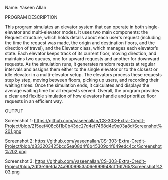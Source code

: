Name: Yaseen Allan

PROGRAM DESCRIPTION

This program simulates an elevator system that can operate in both single-elevator and multi-elevator modes. It uses two main components: the Request structure, which holds details about each user's request (including the time the request was made, the origin and destination floors, and the direction of travel), and the Elevator class, which manages each elevator’s state. Each elevator keeps track of its current floor, moving direction, and maintains two queues, one for upward requests and another for downward requests. As the simulation runs, it generates random requests at regular intervals and assigns them either to the single elevator or to the closest or idle elevator in a multi-elevator setup. The elevators process these requests step by step, moving between floors, picking up users, and recording their waiting times. Once the simulation ends, it calculates and displays the average waiting time for all requests served. Overall, the program provides a clear and flexible simulation of how elevators handle and prioritize floor requests in an efficient way.

OUTPUT

Screenshot 1: https://github.com/yaseenallan/CS-303-Extra-Credit-Project/blob/215eef408c8f1b0b43dc27d4ef7468d4e9e03a8d/Screenshot%201.png

Screenshot 2: https://github.com/yaseenallan/CS-303-Extra-Credit-Project/blob/d833203425bcd5ea08d4f6b45309c4f649edc4cc/Screenshot%202.png

Screenshot 3: https://github.com/yaseenallan/CS-303-Extra-Credit-Project/blob/2df3e16efda24a9009953a06e999948c1ff6f765/Screenshot%203.png
